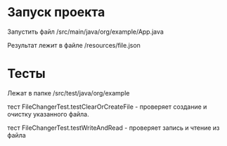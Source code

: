 # Запуск проекта
Запустить файл /src/main/java/org/example/App.java

Результат лежит в файле /resources/file.json


# Тесты
Лежат в папке /src/test/java/org/example

тест FileChangerTest.testClearOrCreateFile - проверяет создание и очистку указанного файла.

тест FileChangerTest.testWriteAndRead - проверяет запись и чтение из файла
